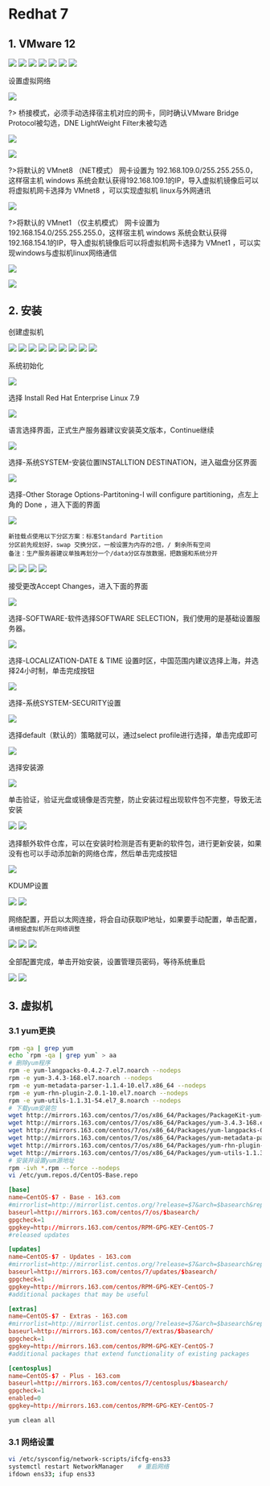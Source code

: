 # Redhat 7

## 1. VMware 12

![](../../assets/_images/devops/linux/rhel7/Vm1.png)
![](../../assets/_images/devops/linux/rhel7/Vm2.png)
![](../../assets/_images/devops/linux/rhel7/Vm3.png)
![](../../assets/_images/devops/linux/rhel7/Vm4.png)
![](../../assets/_images/devops/linux/rhel7/Vm5.png)
![](../../assets/_images/devops/linux/rhel7/Vm6.png)
![](../../assets/_images/devops/linux/rhel7/Vm7.png)

设置虚拟网络

![](../../assets/_images/devops/linux/rhel7/Vm8.png)

?> 桥接模式，必须手动选择宿主机对应的网卡，同时确认VMware Bridge Protocol被勾选，DNE LightWeight Filter未被勾选

![](../../assets/_images/devops/linux/rhel7/Vm9.png)

![](../../assets/_images/devops/linux/rhel7/Vm9_win.png)

?>将默认的 VMnet8 （NET模式） 网卡设置为 192.168.109.0/255.255.255.0，这样宿主机 windows 系统会默认获得192.168.109.1的IP，导入虚拟机镜像后可以将虚拟机网卡选择为 VMnet8 ，可以实现虚拟机 linux与外网通讯

![](../../assets/_images/devops/linux/rhel7/Vm10.png)


?>将默认的 VMnet1 （仅主机模式） 网卡设置为 192.168.154.0/255.255.255.0，这样宿主机 windows 系统会默认获得192.168.154.1的IP，导入虚拟机镜像后可以将虚拟机网卡选择为 VMnet1 ，可以实现windows与虚拟机linux网络通信

![](../../assets/_images/devops/linux/rhel7/Vm11.png)


![](../../assets/_images/devops/linux/rhel7/Vm-net.png)

## 2. 安装

创建虚拟机

![](../../assets/_images/devops/linux/rhel7/1.png)
![](../../assets/_images/devops/linux/rhel7/2.png)
![](../../assets/_images/devops/linux/rhel7/3.png)
![](../../assets/_images/devops/linux/rhel7/4.png)
![](../../assets/_images/devops/linux/rhel7/5.png)
![](../../assets/_images/devops/linux/rhel7/6.png)
![](../../assets/_images/devops/linux/rhel7/7.png)
![](../../assets/_images/devops/linux/rhel7/8.png)
![](../../assets/_images/devops/linux/rhel7/9.png)

系统初始化

![](../../assets/_images/devops/linux/rhel7/10_start.png)

选择 Install Red Hat Enterprise Linux 7.9

![](../../assets/_images/devops/linux/rhel7/10.png)

语言选择界面，正式生产服务器建议安装英文版本，Continue继续

![](../../assets/_images/devops/linux/rhel7/11.png)

选择-系统SYSTEM-安装位置INSTALLTION DESTINATION，进入磁盘分区界面

![](../../assets/_images/devops/linux/rhel7/12.png)

选择-Other Storage Options-Partitoning-I will configure partitioning，点左上角的 Done ，进入下面的界面

![](../../assets/_images/devops/linux/rhel7/13.png)

```
新挂载点使用以下分区方案：标准Standard Partition
分区前先规划好，swap 交换分区，一般设置为内存的2倍，/ 剩余所有空间
备注：生产服务器建议单独再划分一个/data分区存放数据，把数据和系统分开
```

![](../../assets/_images/devops/linux/rhel7/14.png)
![](../../assets/_images/devops/linux/rhel7/15.png)
![](../../assets/_images/devops/linux/rhel7/16.png)
![](../../assets/_images/devops/linux/rhel7/17.png)

接受更改Accept Changes，进入下面的界面
    
![](../../assets/_images/devops/linux/rhel7/18.png)

选择-SOFTWARE-软件选择SOFTWARE SELECTION，我们使用的是基础设置服务器。

![](../../assets/_images/devops/linux/rhel7/19.png)

选择-LOCALIZATION-DATE & TIME 设置时区，中国范围内建议选择上海，并选择24小时制，单击完成按钮

![](../../assets/_images/devops/linux/rhel7/20.png)

选择-系统SYSTEM-SECURITY设置

![](../../assets/_images/devops/linux/rhel7/21.png)

选择default（默认的）策略就可以，通过select profile进行选择，单击完成即可

![](../../assets/_images/devops/linux/rhel7/22.png)

选择安装源

![](../../assets/_images/devops/linux/rhel7/23.png)

单击验证，验证光盘或镜像是否完整，防止安装过程出现软件包不完整，导致无法安装

![](../../assets/_images/devops/linux/rhel7/24.png)
![](../../assets/_images/devops/linux/rhel7/25.png)

选择额外软件仓库，可以在安装时检测是否有更新的软件包，进行更新安装，如果没有也可以手动添加新的网络仓库，然后单击完成按钮

![](../../assets/_images/devops/linux/rhel7/26.png)

KDUMP设置

![](../../assets/_images/devops/linux/rhel7/27.png)
![](../../assets/_images/devops/linux/rhel7/28.png)

网络配置，开启以太网连接，将会自动获取IP地址，如果要手动配置，单击配置，`请根据虚拟机所在网络调整`

![](../../assets/_images/devops/linux/rhel7/29.png)
![](../../assets/_images/devops/linux/rhel7/30.png)
![](../../assets/_images/devops/linux/rhel7/31.png)

全部配置完成，单击开始安装，设置管理员密码，等待系统重启

![](../../assets/_images/devops/linux/rhel7/32.png)
![](../../assets/_images/devops/linux/rhel7/33.png)


## 3. 虚拟机

### 3.1 yum更换

```bash
rpm -qa | grep yum
echo `rpm -qa | grep yum` > aa
# 删除yum程序
rpm -e yum-langpacks-0.4.2-7.el7.noarch --nodeps
rpm -e yum-3.4.3-168.el7.noarch --nodeps
rpm -e yum-metadata-parser-1.1.4-10.el7.x86_64 --nodeps
rpm -e yum-rhn-plugin-2.0.1-10.el7.noarch --nodeps
rpm -e yum-utils-1.1.31-54.el7_8.noarch --nodeps
# 下载yum安装包
wget http://mirrors.163.com/centos/7/os/x86_64/Packages/PackageKit-yum-1.1.10-2.el7.centos.x86_64.rpm
wget http://mirrors.163.com/centos/7/os/x86_64/Packages/yum-3.4.3-168.el7.centos.noarch.rpm
wget http://mirrors.163.com/centos/7/os/x86_64/Packages/yum-langpacks-0.4.2-7.el7.noarch.rpm
wget http://mirrors.163.com/centos/7/os/x86_64/Packages/yum-metadata-parser-1.1.4-10.el7.x86_64.rpm
wget http://mirrors.163.com/centos/7/os/x86_64/Packages/yum-rhn-plugin-2.0.1-10.el7.noarch.rpm
wget http://mirrors.163.com/centos/7/os/x86_64/Packages/yum-utils-1.1.31-54.el7_8.noarch.rpm
# 安装并设置yum源地址
rpm -ivh *.rpm --force --nodeps
vi /etc/yum.repos.d/CentOS-Base.repo
```

```conf
[base]
name=CentOS-$7 - Base - 163.com
#mirrorlist=http://mirrorlist.centos.org/?release=$7&arch=$basearch&repo=os
baseurl=http://mirrors.163.com/centos/7/os/$basearch/
gpgcheck=1
gpgkey=http://mirrors.163.com/centos/RPM-GPG-KEY-CentOS-7
#released updates

[updates]
name=CentOS-$7 - Updates - 163.com
#mirrorlist=http://mirrorlist.centos.org/?release=$7&arch=$basearch&repo=updates
baseurl=http://mirrors.163.com/centos/7/updates/$basearch/
gpgcheck=1
gpgkey=http://mirrors.163.com/centos/RPM-GPG-KEY-CentOS-7
#additional packages that may be useful

[extras]
name=CentOS-$7 - Extras - 163.com
#mirrorlist=http://mirrorlist.centos.org/?release=$7&arch=$basearch&repo=extras
baseurl=http://mirrors.163.com/centos/7/extras/$basearch/
gpgcheck=1
gpgkey=http://mirrors.163.com/centos/RPM-GPG-KEY-CentOS-7
#additional packages that extend functionality of existing packages

[centosplus]
name=CentOS-$7 - Plus - 163.com
baseurl=http://mirrors.163.com/centos/7/centosplus/$basearch/
gpgcheck=1
enabled=0
gpgkey=http://mirrors.163.com/centos/RPM-GPG-KEY-CentOS-7
```

```
yum clean all
```

### 3.1 网络设置

```bash
vi /etc/sysconfig/network-scripts/ifcfg-ens33   
systemctl restart NetworkManager    # 重启网络
ifdown ens33; ifup ens33
```